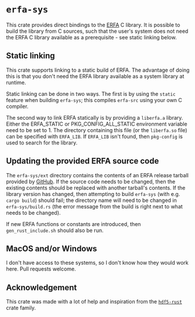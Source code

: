 # `erfa-sys`

This crate provides direct bindings to the
[ERFA](https://github.com/liberfa/erfa) C library. It is possible to build the
library from C sources, such that the user's system does not need the ERFA C
library available as a prerequisite - see static linking below.

## Static linking
This crate supports linking to a static build of ERFA. The advantage of doing
this is that you don't need the ERFA library available as a system library at
runtime.

Static linking can be done in two ways. The first is by using the `static`
feature when building `erfa-sys`; this compiles `erfa-src` using your own C
compiler.

The second way to link ERFA statically is by providing a `liberfa.a` library.
Either the ERFA_STATIC or PKG_CONFIG_ALL_STATIC environment variable need to be
set to 1. The directory containing this file (or the `liberfa.so` file) can be
specified with `ERFA_LIB`. If `ERFA_LIB` isn't found, then `pkg-config` is used
to search for the library.

## Updating the provided ERFA source code
The `erfa-sys/ext` directory contains the contents of an ERFA release tarball
provided by [GitHub](https://github.com/liberfa/erfa/releases). If the source
code needs to be changed, then the existing contents should be replaced with
another tarball's contents. If the library version has changed, then attempting
to build `erfa-sys` (with e.g. `cargo build`) should fail; the directory name
will need to be changed in `erfa-sys/build.rs` (the error message from the build
is right next to what needs to be changed).

If new ERFA functions or constants are introduced, then `gen_rust_include.sh`
should also be run.

## MacOS and/or Windows
I don't have access to these systems, so I don't know how they would work here.
Pull requests welcome.

## Acknowledgement
This crate was made with a lot of help and inspiration from the
[`hdf5-rust`](https://github.com/aldanor/hdf5-rust) crate family.

